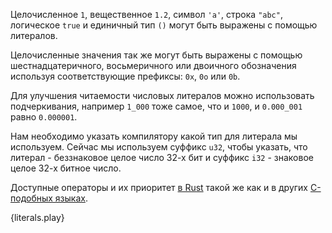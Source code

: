Целочисленное `1`, вещественное `1.2`, символ `'a'`, строка `"abc"`, логическое `true`
и единичный тип `()` могут быть выражены с помощью литералов.

Целочисленные значения так же могут быть выражены с помощью шестнадцатеричного, восьмеричного или двоичного обозначения используя соответствующие префиксы: `0x`, `0o` или `0b`.

Для улучшения читаемости числовых литералов можно использовать подчеркивания, например
`1_000` тоже самое, что и `1000`, и `0.000_001` равно `0.000001`.

Нам необходимо указать компилятору какой тип для литерала мы используем. Сейчас мы используем суффикс `u32`, чтобы указать, что литерал - беззнаковое целое число 32-х бит и суффикс `i32` - знаковое целое 32-х битное число.

Доступные операторы и их приоритет [в Rust][rust op-prec] такой же как и в других
[C-подобных языках][op-prec].

{literals.play}

[rust op-prec]: http://doc.rust-lang.org/reference.html#operator-precedence
[op-prec]: https://en.wikipedia.org/wiki/Operator_precedence#Programming_languages
